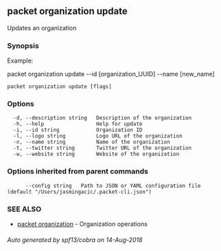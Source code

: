 ## packet organization update

Updates an organization

### Synopsis

Example:

packet organization update --id [organization_UUID] --name [new_name]



```
packet organization update [flags]
```

### Options

```
  -d, --description string   Description of the organization
  -h, --help                 Help for update
  -i, --id string            Organization ID
  -l, --logo string          Logo URL of the organization
  -n, --name string          Name of the organization
  -t, --twitter string       Twitter URL of the organization
  -w, --website string       Website of the organization
```

### Options inherited from parent commands

```
      --config string   Path to JSON or YAML configuration file (default "/Users/jasmingacic/.packet-cli.json")
```

### SEE ALSO

* [packet organization](packet_organization.md)	 - Organization operations

###### Auto generated by spf13/cobra on 14-Aug-2018
